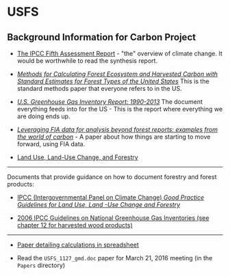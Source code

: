 # USFS

## Background Information for Carbon Project

* [The IPCC Fifth Assessment Report](http://www.ipcc.ch/report/ar5/) - "the" overview of climate change.  It would be worthwhile to read the synthesis report. 

* [_Methods for Calculating Forest Ecosystem and Harvested Carbon with Standard Estimates for Forest Types of the United States_](http://www.nrs.fs.fed.us/pubs/gtr/ne_gtr343.pdf)
	This is the standard methods paper that everyone refers to in the US.
	
* [_U.S. Greenhouse Gas Inventory Report: 1990-2013_](http://www3.epa.gov/climatechange/ghgemissions/usinventoryreport.html)
	The document everything feeds into for the US - This is the report where everything we are doing ends up.	
	
* [_Leveraging FIA data for analysis beyond forest reports: examples from the world of carbon_](http://www.nrs.fs.fed.us/pubs/50278)	- A paper about how things are starting to move forward, using FIA data.

* [Land Use, Land-Use Change, and Forestry](http://www3.epa.gov/climatechange/Downloads/ghgemissions/US-GHG-Inventory-2015-Chapter-6-Land-Use-Land-Use-Change-and-Forestry.pdf)

-----
Documents that provide guidance on how to document forestry and forest products:

* [IPCC (Intergovernmental Panel on Climate Change) _Good Practice Guidelines for Land Use, Land -Use Change and Forestry_
](http://www.ipcc-nggip.iges.or.jp/public/gpglulucf/gpglulucf.html)

* [ 2006 IPCC Guidelines on National Greenhouse Gas Inventories (see chapter 12 for harvested wood products)](http://www.ipcc-nggip.iges.or.jp/public/2006gl/vol4.html)

----------

* [Paper detailing calculations in spreadsheet](http://www.fpl.fs.fed.us/documnts/pdf2008/fpl_2008_skog001.pdf)

* Read the `USFS_1127_gmd.doc` paper for March 21, 2016 meeting (in the `Papers` directory)
